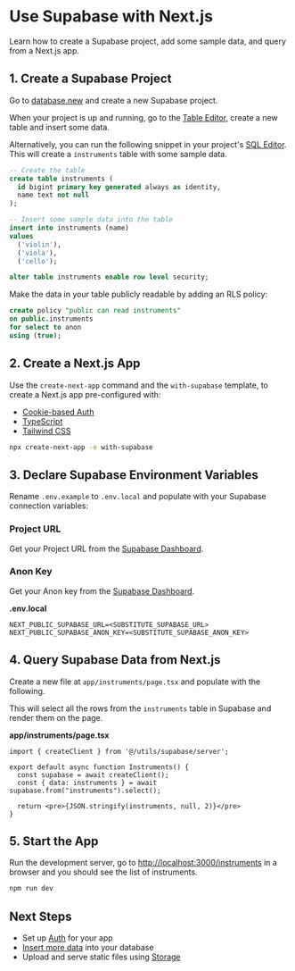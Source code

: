 # Use Supabase with Next.js

Learn how to create a Supabase project, add some sample data, and query from a Next.js app.

## 1. Create a Supabase Project

Go to [database.new](https://database.new/) and create a new Supabase project.

When your project is up and running, go to the [Table Editor](https://supabase.com/dashboard/project/_/editor), create a new table and insert some data.

Alternatively, you can run the following snippet in your project's [SQL Editor](https://supabase.com/dashboard/project/_/sql/new). This will create a `instruments` table with some sample data.

```sql
-- Create the table
create table instruments (
  id bigint primary key generated always as identity,
  name text not null
);

-- Insert some sample data into the table
insert into instruments (name)
values 
  ('violin'),
  ('viola'),
  ('cello');

alter table instruments enable row level security;
```

Make the data in your table publicly readable by adding an RLS policy:

```sql
create policy "public can read instruments"
on public.instruments
for select to anon
using (true);
```

## 2. Create a Next.js App

Use the `create-next-app` command and the `with-supabase` template, to create a Next.js app pre-configured with:

- [Cookie-based Auth](https://supabase.com/docs/guides/auth/auth-helpers/nextjs)
- [TypeScript](https://www.typescriptlang.org/)
- [Tailwind CSS](https://tailwindcss.com/)

```bash
npx create-next-app -e with-supabase
```

## 3. Declare Supabase Environment Variables

Rename `.env.example` to `.env.local` and populate with your Supabase connection variables:

### Project URL
Get your Project URL from the [Supabase Dashboard](https://supabase.com/dashboard).

### Anon Key
Get your Anon key from the [Supabase Dashboard](https://supabase.com/dashboard).

**.env.local**
```
NEXT_PUBLIC_SUPABASE_URL=<SUBSTITUTE_SUPABASE_URL>
NEXT_PUBLIC_SUPABASE_ANON_KEY=<SUBSTITUTE_SUPABASE_ANON_KEY>
```

## 4. Query Supabase Data from Next.js

Create a new file at `app/instruments/page.tsx` and populate with the following.

This will select all the rows from the `instruments` table in Supabase and render them on the page.

**app/instruments/page.tsx**
```tsx
import { createClient } from '@/utils/supabase/server';

export default async function Instruments() {
  const supabase = await createClient();
  const { data: instruments } = await supabase.from("instruments").select();
  
  return <pre>{JSON.stringify(instruments, null, 2)}</pre>
}
```

## 5. Start the App

Run the development server, go to [http://localhost:3000/instruments](http://localhost:3000/instruments) in a browser and you should see the list of instruments.

```bash
npm run dev
```

## Next Steps

- Set up [Auth](https://supabase.com/docs/guides/auth) for your app
- [Insert more data](https://supabase.com/docs/guides/database/import-data) into your database
- Upload and serve static files using [Storage](https://supabase.com/docs/guides/storage)
